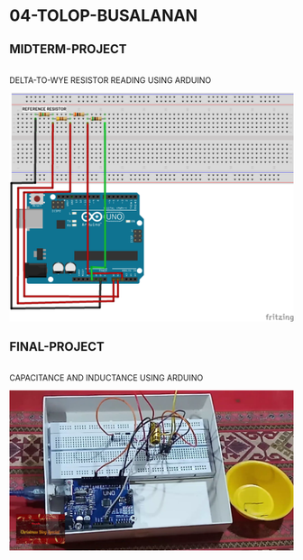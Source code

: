 # 04-TOLOP-BUSALANAN
## MIDTERM-PROJECT
<BR>
DELTA-TO-WYE RESISTOR READING USING ARDUINO
  
[![INSERT YOUR FRITZING PICTURE HERE](https://github.com/BSCPE-2A-EE-1-TERM-1-S-Y-19-20/04-TOLOP-BUSALANAN/blob/master/MIDTERM-PROJECT.png)]()
## FINAL-PROJECT
<br>
CAPACITANCE AND INDUCTANCE USING ARDUINO

[![INSERT YOUR FRITZING PICTURE HERE](https://github.com/BSCPE-2A-EE-1-TERM-1-S-Y-19-20/04-TOLOP-BUSALANAN/blob/master/FINAL-PROJECT.png)]()
